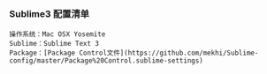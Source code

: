 ### Sublime3 配置清单

    操作系统：Mac OSX Yosemite
    Sublime：Sublime Text 3
    Package：[Package Control文件](https://github.com/mekhi/Sublime-config/master/Package%20Control.sublime-settings)